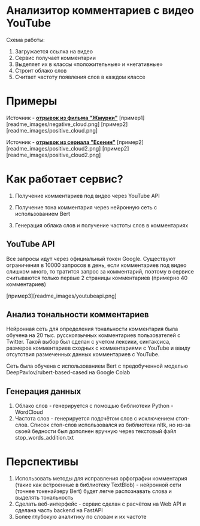 # Анализитор комментариев с видео YouTube

Схема  работы:

1.  Загружается  ссылка  на  видео
2.  Сервис  получает  комментарии
3.  Выделяет  их  в  классы «положительные» и «негативные»
4.  Строит  облако  слов
5.  Считает  частоту  появления  слов  в  каждом  классе


# Примеры

Источник - [**отрывок из фильма "Жмурки"**](https://youtu.be/lYWx3WK8oO8)
[пример1][readme_images/negative_cloud.png]
[пример2][readme_images/positive_cloud.png]

Источник - [**отрывок из сериала "Есенин"**](https://youtu.be/FLTItzgBE3k)
[пример2][readme_images/positive_cloud2.png]
[пример2][readme_images/positive_cloud2.png]



# Как работает сервис?

1. Получение  комментариев  под  видео  через YouTube API

2. Получение  тона  комментария  через  нейронную  сеть  с  использованием Bert

3. Генерация  облака  слов  и  получение  частоты  слов  в  комментариях

## YouTube API

Все  запросы  идут  через  официальный  токен Google. Существуют  ограничения  в 10000 запросов  в  день, если  комментариев  под  видео  слишком  много, то  тратится  запрос  за  комментарий, поэтому  в  сервисе  считываются  только  первые 2 страницы  комментариев (примерно 40 комментариев)

[пример3][readme_images/youtubeapi.png]

## Анализ тональности комментариев

Нейронная  сеть  для  определения  тональности  комментария  была  обучена  на 20 тыс. русскоязычных  комментариев  пользователей  с Twitter. Такой  выбор  был  сделан  с  учетом  лексики, синтаксиса, размеров  комментариев  сходных  с  комментариями  с YouTube и  ввиду  отсутствия  размеченных  данных  комментариев  с YouTube.

Сеть была обучена с использованием Bert с предобученной моделью DeepPavlov/rubert-based-cased на Google Colab

## Генерация данных

1.  Облако  слов - генерируется  с  помощью  библиотеки Python - WordCloud
2.  Частота  слов - генерируется  подсчётом  слов  с  исключением  стоп-слов. Список  стоп-слов  использовался  из  библиотеки nltk, но  из-за  своей  бедности  был  дополнен  вручную  через  текстовый  файл stop_words_addition.txt

# Перспективы

1.  Использовать  методы  для  исправления  орфографии  комментария (такие  как  встроенные  в  библиотеку TextBlob) - нейронной  сети (точнее  токенайзеру Bert) будет  легче  распознавать  слова  и  выделять  тональность
2.  Сделать  веб-интерфейс - сервис  сделан  с  расчётом  на Web API и  сделана  часть backend на FastAPI
3.  Более  глубокую  аналитику  по  словам  и  их  частоте
